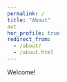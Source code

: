 ```yaml
---
permalink: /
title: "About"
aut
hor_profile: true
redirect_from: 
  - /about/
  - /about.html
---
```


Welcome!